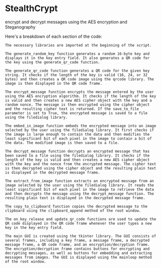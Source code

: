 # StealthCrypt
encrypt and decrypt messages using the AES encryption and Steganography

Here's a breakdown of each section of the code:

    The necessary libraries are imported at the beginning of the script.

    The generate_random_key function generates a random 16-byte key and displays it in the key entry field. It also generates a QR code for the key using the generate_qr_code function.

    The generate_qr_code function generates a QR code for the given key string. It checks if the length of the key is valid (16, 24, or 32 bytes) and then creates a QR code image using the qrcode library. The image is then displayed in the QR code frame.

    The encrypt_message function encrypts the message entered by the user using the AES encryption algorithm. It checks if the length of the key is valid and then creates a new AES cipher object with the key and a random nonce. The message is then encrypted using the cipher object and the resulting cipher text is returned. If the save_to_file parameter is set to True, the encrypted message is saved to a file using the filedialog library.

    The embed_in_image function embeds the encrypted message into an image selected by the user using the filedialog library. It first checks if the image is large enough to contain the data and then modifies the least significant bit of each pixel in the image to contain a bit of the data. The modified image is then saved to a file.

    The decrypt_message function decrypts an encrypted message that has been saved to a file using the filedialog library. It checks if the length of the key is valid and then creates a new AES cipher object with the key and the nonce from the encrypted message. The cipher text is then decrypted using the cipher object and the resulting plain text is displayed in the decrypted message frame.

    The extract_from_image function extracts an encrypted message from an image selected by the user using the filedialog library. It reads the least significant bit of each pixel in the image to retrieve the data and then decrypts the message using the decrypt_message function. The resulting plain text is displayed in the decrypted message frame.

    The copy_to_clipboard function copies the decrypted message to the clipboard using the clipboard_append method of the root window.

    The on_key_release and update_qr_code functions are used to update the QR code displayed in the QR code frame whenever the user types a new key in the key entry field.

    The main GUI is created using the tkinter library. The GUI consists of several frames, including a key frame, a message frame, a decrypted message frame, a QR code frame, and an encryption/decryption frame. The encryption/decryption frame contains buttons for encrypting and decrypting messages, as well as buttons for embedding and extracting messages from images. The GUI is displayed using the mainloop method of the root window.
